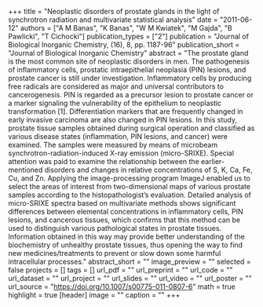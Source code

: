 +++
title = "Neoplastic disorders of prostate glands in the light of synchrotron radiation and multivariate statistical analysis"
date = "2011-06-12"
authors = ["A M Banas", "K Banas", "W M Kwiatek", "M Gajda", "B Pawlicki", "T Cichocki"]
publication_types = ["2"]
publication = "Journal of Biological Inorganic Chemistry, (16), 8, pp. 1187-96"
publication_short = "Journal of Biological Inorganic Chemistry"
abstract = "The prostate gland is the most common site of neoplastic disorders in men. The pathogenesis of inflammatory cells, prostatic intraepithelial neoplasia (PIN) lesions, and prostate cancer is still under investigation. Inflammatory cells by producing free radicals are considered as major and universal contributors to cancerogenesis. PIN is regarded as a precursor lesion to prostate cancer or a marker signaling the vulnerability of the epithelium to neoplastic transformation [1]. Differentiation markers that are frequently changed in early invasive carcinoma are also changed in PIN lesions. In this study, prostate tissue samples obtained during surgical operation and classified as various disease states (inflammation, PIN lesions, and cancer) were examined. The samples were measured by means of microbeam synchrotron-radiation-induced X-ray emission (micro-SRIXE). Special attention was paid to examine the relationship between the earlier-mentioned disorders and changes in relative concentrations of S, K, Ca, Fe, Cu, and Zn. Applying the image-processing program ImageJ enabled us to select the areas of interest from two-dimensional maps of various prostate samples according to the histopathologist’s evaluation. Detailed analysis of micro-SRIXE spectra based on multivariate methods shows significant differences between elemental concentrations in inflammatory cells, PIN lesions, and cancerous tissues, which confirms that this method can be used to distinguish various pathological states in prostate tissues. Information obtained in this way may provide better understanding of the biochemistry of unhealthy prostate tissues, thus opening the way to find new medicines/treatments to prevent or slow down some harmful intracellular processes."
abstract_short = ""
image_preview = ""
selected = false
projects = []
tags = []
url_pdf = ""
url_preprint = ""
url_code = ""
url_dataset = ""
url_project = ""
url_slides = ""
url_video = ""
url_poster = ""
url_source = "https://doi.org/10.1007/s00775-011-0807-6"
math = true
highlight = true
[header]
image = ""
caption = ""
+++
